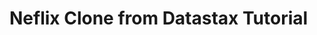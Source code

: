 # Neflix Clone from Datastax Tutorial

[url source for tutorial]:<> (react-netflix-graphql url https://www.youtube.com/watch?v=y_jbhaiVCL0)
